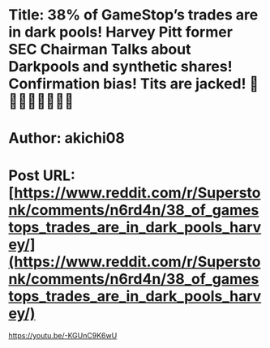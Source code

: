 # Title: 38% of GameStop’s trades are in dark pools! Harvey Pitt former SEC Chairman Talks about Darkpools and synthetic shares! Confirmation bias! Tits are jacked! 🚀🚀🚀🚀🚀🚀😩😩
# Author: akichi08
# Post URL: [https://www.reddit.com/r/Superstonk/comments/n6rd4n/38_of_gamestops_trades_are_in_dark_pools_harvey/](https://www.reddit.com/r/Superstonk/comments/n6rd4n/38_of_gamestops_trades_are_in_dark_pools_harvey/)


https://youtu.be/-KGUnC9K6wU